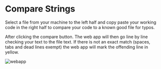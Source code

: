 <h1>Compare Strings</h1>
  <p>Select a file from your machine to the left half and copy paste your working code in the right half to compare your code to a known good file for typos.</p>
  <p>After clicking the compare button. The web app will then go line by line checking your text to the file text. If there is not an exact match (spaces, tabs and dead lines exempt) the web app will mark the offending line in yellow.</p>
  
  ![webapp](https://user-images.githubusercontent.com/7830915/55689212-6dba8080-5947-11e9-84f3-126f9df45fc0.JPG)
